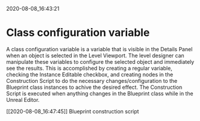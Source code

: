 2020-08-08_16:43:21

# Class configuration variable

A class configuration variable is a variable that is visible in the Details Panel when an object is selected in the Level Viewport.
The level designer can manipulate these variables to configure the selected object and immediately see the results.
This is accomplished by creating a regular variable, checking the Instance Editable checkbox, and creating nodes in the Construction Script to do the necessary changes/configuration to the Blueprint class instances to achive the desired effect.
The Construction Script is executed when anything changes in the Blueprint class while in the Unreal Editor.

[[2020-08-08_16:47:45]] Blueprint construction script
